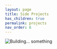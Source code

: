 ```yaml
---
layout: page
title: Side Projects
has_children: true
permalink: projects
nav_order: 6
---
```


![Building... something]("/assets/img/undraw_building_blocks_n0nc.svg")


